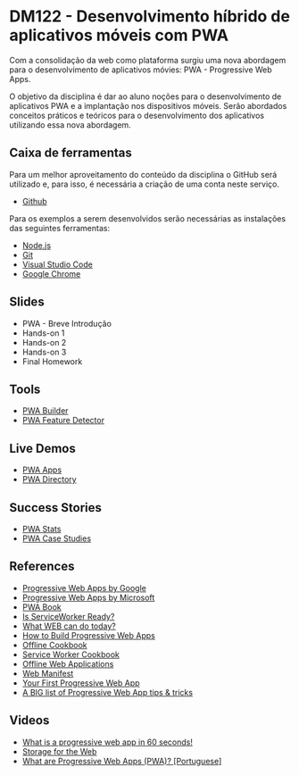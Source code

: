 # DM122 - Desenvolvimento híbrido de aplicativos móveis com PWA

Com a consolidação da web como plataforma surgiu uma nova abordagem para o desenvolvimento de aplicativos móvies: PWA - Progressive Web Apps.

O objetivo da disciplina é dar ao aluno noções para o desenvolvimento de aplicativos PWA e a implantação nos dispositivos móveis. Serão abordados conceitos práticos e teóricos para o desenvolvimento dos aplicativos utilizando essa nova abordagem.

## Caixa de ferramentas

Para um melhor aproveitamento do conteúdo da disciplina o GitHub será utilizado e, para isso, é necessária a criação de uma conta neste serviço.

- [Github](https://github.com/)

Para os exemplos a serem desenvolvidos serão necessárias as instalações das seguintes ferramentas:

- [Node.js](https://nodejs.org/en/)
- [Git](http://git-scm.com/)
- [Visual Studio Code](https://code.visualstudio.com/)
- [Google Chrome](https://www.google.com/chrome/browser/desktop/index.html3)

## Slides

- PWA - Breve Introdução
- Hands-on 1
- Hands-on 2
- Hands-on 3
- Final Homework

## Tools

- [PWA Builder](https://www.pwabuilder.com/)
- [PWA Feature Detector](https://tomayac.github.io/pwa-feature-detector/)

## Live Demos

- [PWA Apps](https://appsco.pe/)
- [PWA Directory](https://pwa-directory.appspot.com/)

## Success Stories

- [PWA Stats](https://www.pwastats.com/)
- [PWA Case Studies](https://widely.io/pwa-case-studies)

## References

- [Progressive Web Apps by Google](https://web.dev/progressive-web-apps/)
- [Progressive Web Apps by Microsoft](https://developer.microsoft.com/en-us/windows/pwa/)
- [PWA Book](https://divante.com/pwabook/chapter/01-Introduction-to-PWA-technology.html)
- [Is ServiceWorker Ready?](https://jakearchibald.github.io/isserviceworkerready/)
- [What WEB can do today?](https://whatwebcando.today/)
- [How to Build Progressive Web Apps](https://www.outsystems.com/blog/posts/how-to-build-progressive-web-apps/)
- [Offline Cookbook](https://jakearchibald.com/2014/offline-cookbook/)
- [Service Worker Cookbook](https://serviceworke.rs)
- [Offline Web Applications](https://www.udacity.com/course/offline-web-applications--ud899)
- [Web Manifest](https://developer.mozilla.org/en-US/docs/Web/Manifest)
- [Your First Progressive Web App](https://codelabs.developers.google.com/codelabs/your-first-pwapp/#0)
- [A BIG list of Progressive Web App tips & tricks](https://deanhume.com/a-big-list-of-progressive-web-app-tips/)

## Videos

- [What is a progressive web app in 60 seconds!](https://www.youtube.com/watch?v=Z8MjdQGyjfA)
- [Storage for the Web](https://www.youtube.com/watch?v=NNuTV-gjlZQ)
- [What are Progressive Web Apps (PWA)? [Portuguese]](https://www.youtube.com/watch?v=UeMkXvmk68Q)

